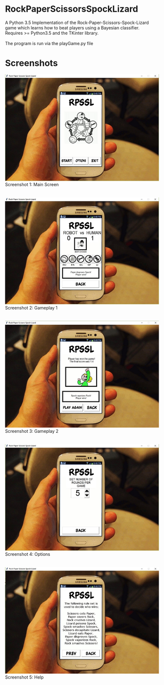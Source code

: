 # RockPaperScissorsSpockLizard
A Python 3.5 Implementation of the Rock-Paper-Scissors-Spock-Lizard game which learns how to beat players using a Bayesian classifier.<br />
Requires >= Python3.5 and the TKinter library.<br /><br />
The program is run via the playGame.py file<br />
# Screenshots
![alt text](RPSSL.jpg)
<br />Screenshot 1: Main Screen<br /><br /><br />
![alt text](RPSSL_1.jpg)
<br />Screenshot 2: Gameplay 1<br /><br /><br />
![alt text](RPSSL_2.jpg)
<br />Screenshot 3: Gameplay 2<br /><br /><br />
![alt text](RPSSL_3.jpg)
<br />Screenshot 4: Options<br /><br /><br />
![alt text](RPSSL_4.jpg)
<br />Screenshot 5: Help<br />
